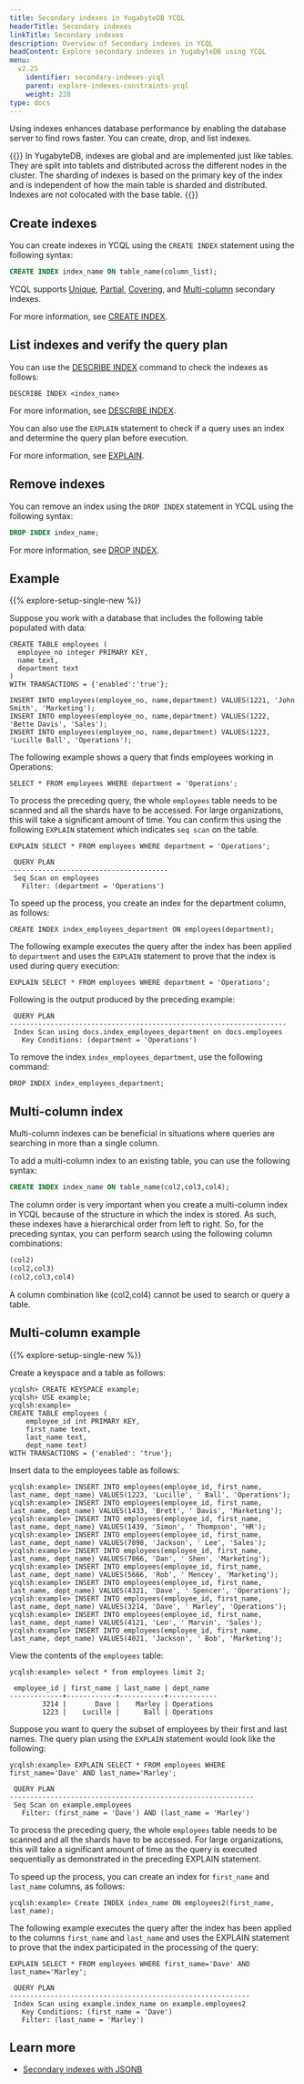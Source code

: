 ```yaml
---
title: Secondary indexes in YugabyteDB YCQL
headerTitle: Secondary indexes
linkTitle: Secondary indexes
description: Overview of Secondary indexes in YCQL
headContent: Explore secondary indexes in YugabyteDB using YCQL
menu:
  v2.25
    identifier: secondary-indexes-ycql
    parent: explore-indexes-constraints-ycql
    weight: 220
type: docs
---
```


Using indexes enhances database performance by enabling the database server to find rows faster. You can create, drop, and list indexes.

{{<note>}}
In YugabyteDB, indexes are global and are implemented just like tables. They are split into tablets and distributed across the different nodes in the cluster. The sharding of indexes is based on the primary key of the index and is independent of how the main table is sharded and distributed. Indexes are not colocated with the base table.
{{</note>}}

## Create indexes

You can create indexes in YCQL using the `CREATE INDEX` statement using the following syntax:

```sql
CREATE INDEX index_name ON table_name(column_list);
```

YCQL supports [Unique](../unique-index-ycql/), [Partial](../partial-index-ycql/), [Covering](../covering-index-ycql/), and [Multi-column](#multi-column-index) secondary indexes.

For more information, see [CREATE INDEX](../../../../api/ycql/ddl_create_index/).

## List indexes and verify the query plan

You can use the [DESCRIBE INDEX](../../../../api/ycqlsh/#describe) command to check the indexes as follows:

```cql
DESCRIBE INDEX <index_name>
```

For more information, see [DESCRIBE INDEX](../../../../api/ycqlsh/#describe).

You can also use the `EXPLAIN` statement to check if a query uses an index and determine the query plan before execution.

For more information, see [EXPLAIN](../../../../api/ycql/explain/).

## Remove indexes

You can remove an index using the `DROP INDEX` statement in YCQL using the following syntax:

```sql
DROP INDEX index_name;
```

For more information, see [DROP INDEX](../../../../api/ycql/ddl_drop_index/).

## Example

{{% explore-setup-single-new %}}

Suppose you work with a database that includes the following table populated with data:

```cql
CREATE TABLE employees (
  employee_no integer PRIMARY KEY,
  name text,
  department text
)
WITH TRANSACTIONS = {'enabled':'true'};
```

```cql
INSERT INTO employees(employee_no, name,department) VALUES(1221, 'John Smith', 'Marketing');
INSERT INTO employees(employee_no, name,department) VALUES(1222, 'Bette Davis', 'Sales');
INSERT INTO employees(employee_no, name,department) VALUES(1223, 'Lucille Ball', 'Operations');
```

The following example shows a query that finds employees working in Operations:

```cql
SELECT * FROM employees WHERE department = 'Operations';
```

To process the preceding query, the whole `employees` table needs to be scanned and all the shards have to be accessed. For large organizations, this will take a significant amount of time. You can confirm this using the following `EXPLAIN` statement which indicates `seq scan` on the table.

```cql
EXPLAIN SELECT * FROM employees WHERE department = 'Operations';
```

```output
 QUERY PLAN
---------------------------------------
 Seq Scan on employees
   Filter: (department = 'Operations')
```

To speed up the process, you create an index for the department column, as follows:

```cql
CREATE INDEX index_employees_department ON employees(department);
```

The following example executes the query after the index has been applied to `department` and uses the `EXPLAIN` statement to prove that the index is used during query execution:

```cql
EXPLAIN SELECT * FROM employees WHERE department = 'Operations';
```

Following is the output produced by the preceding example:

```output
 QUERY PLAN
--------------------------------------------------------------------
 Index Scan using docs.index_employees_department on docs.employees
   Key Conditions: (department = 'Operations')
```

To remove the index `index_employees_department`, use the following command:

```cql
DROP INDEX index_employees_department;
```

## Multi-column index

Multi-column indexes can be beneficial in situations where queries are searching in more than a single column.

To add a multi-column index to an existing table, you can use the following syntax:

```sql
CREATE INDEX index_name ON table_name(col2,col3,col4);
```

The column order is very important when you create a multi-column index in YCQL because of the structure in which the index is stored. As such, these indexes have a hierarchical order from left to right. So, for the preceding syntax, you can perform search using the following column combinations:

```sql
(col2)
(col2,col3)
(col2,col3,col4)
```

A column combination like (col2,col4) cannot be used to search or query a table.

## Multi-column example

{{% explore-setup-single-new %}}

Create a keyspace and a table as follows:

```cql
ycqlsh> CREATE KEYSPACE example;
ycqlsh> USE example;
ycqlsh:example>
CREATE TABLE employees (
    employee_id int PRIMARY KEY,
    first_name text,
    last_name text,
    dept_name text)
WITH TRANSACTIONS = {'enabled': 'true'};
```

Insert data to the employees table as follows:

```cql
ycqlsh:example> INSERT INTO employees(employee_id, first_name, last_name, dept_name) VALUES(1223, 'Lucille', ' Ball', 'Operations');
ycqlsh:example> INSERT INTO employees(employee_id, first_name, last_name, dept_name) VALUES(1433, 'Brett', ' Davis', 'Marketing');
ycqlsh:example> INSERT INTO employees(employee_id, first_name, last_name, dept_name) VALUES(1439, 'Simon', ' Thompson', 'HR');
ycqlsh:example> INSERT INTO employees(employee_id, first_name, last_name, dept_name) VALUES(7898, 'Jackson', ' Lee', 'Sales');
ycqlsh:example> INSERT INTO employees(employee_id, first_name, last_name, dept_name) VALUES(7866, 'Dan', ' Shen', 'Marketing');
ycqlsh:example> INSERT INTO employees(employee_id, first_name, last_name, dept_name) VALUES(5666, 'Rob', ' Mencey', 'Marketing');
ycqlsh:example> INSERT INTO employees(employee_id, first_name, last_name, dept_name) VALUES(4321, 'Dave', ' Spencer', 'Operations');
ycqlsh:example> INSERT INTO employees(employee_id, first_name, last_name, dept_name) VALUES(3214, 'Dave', ' Marley', 'Operations');
ycqlsh:example> INSERT INTO employees(employee_id, first_name, last_name, dept_name) VALUES(4121, 'Leo', ' Marvin', 'Sales');
ycqlsh:example> INSERT INTO employees(employee_id, first_name, last_name, dept_name) VALUES(4021, 'Jackson', ' Bob', 'Marketing');
```

View the contents of the `employees` table:

```cql
ycqlsh:example> select * from employees limit 2;
```

```output
 employee_id | first_name | last_name | dept_name
-------------+------------+-----------+------------
        3214 |       Dave |    Marley | Operations
        1223 |    Lucille |      Ball | Operations
```

Suppose you want to query the subset of employees by their first and last names. The query plan using the `EXPLAIN` statement would look like the following:

```cql
ycqlsh:example> EXPLAIN SELECT * FROM employees WHERE first_name='Dave' AND last_name='Marley';
```

```output
 QUERY PLAN
------------------------------------------------------------
 Seq Scan on example.employees
   Filter: (first_name = 'Dave') AND (last_name = 'Marley')
```

To process the preceding query, the whole `employees` table needs to be scanned and all the shards have to be accessed. For large organizations, this will take a significant amount of time as the query is executed sequentially as demonstrated in the preceding EXPLAIN statement.

To speed up the process, you can create an index for `first_name` and `last_name` columns, as follows:

```cql
ycqlsh:example> Create INDEX index_name ON employees2(first_name, last_name);
```

The following example executes the query after the index has been applied to the columns `first_name` and `last_name` and uses the EXPLAIN statement to prove that the index participated in the processing of the query:

```cql
EXPLAIN SELECT * FROM employees WHERE first_name='Dave' AND last_name='Marley';
```

```output
 QUERY PLAN
-----------------------------------------------------------
 Index Scan using example.index_name on example.employees2
   Key Conditions: (first_name = 'Dave')
   Filter: (last_name = 'Marley')
```

## Learn more

- [Secondary indexes with JSONB](../secondary-indexes-with-jsonb-ycql/)
